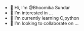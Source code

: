 - 👋 Hi, I’m @Bhoomika Sundar
- 👀 I’m interested in ...
- 🌱 I’m currently learning C,python
- 💞️ I’m looking to collaborate on ...
  

<!---
SBhoomikaa/SBhoomikaa is a ✨ special ✨ repository because its `README.md` (this file) appears on your GitHub profile.
You can click the Preview link to take a look at your changes.
--->

